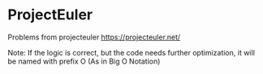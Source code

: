 # ProjectEuler
Problems from projecteuler https://projecteuler.net/

Note:
If the logic is correct, but the code needs further optimization, it will be named with prefix O (As in Big O Notation)
